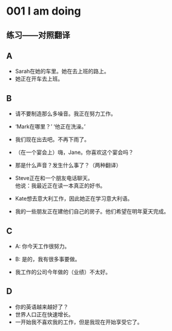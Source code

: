 # 001 I am doing

练习——对照翻译
---- 
## A 
- Sarah在她的车里。她在去上班的路上。
- 她正在开车去上班。

## B
- 请不要制造那么多噪音。我正在努力工作。
- ‘Mark在哪里？’  ‘他正在洗澡。’
- 我们现在出去吧。不再下雨了。
- （在一个宴会上）嗨，Jane。你喜欢这个宴会吗？
- 那是什么声音？发生什么事了？（两种翻译）  

- Steve正在和一个朋友电话聊天。  
他说：我最近正在读一本真正的好书。
- Kate想去意大利工作，因此她正在学习意大利语。
- 我的一些朋友正在建他们自己的房子。他们希望在明年夏天完成。

## C
- A: 你今天工作很努力。
- B: 是的，我有很多事要做。  

- 我工作的公司今年做的（业绩）不太好。



## D
- 你的英语越来越好了？
- 世界人口正在快速增长。
- 一开始我不喜欢我的工作，但是我现在开始享受它了。